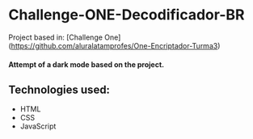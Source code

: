 # Challenge-ONE-Decodificador-BR  

Project based in: [Challenge One] (https://github.com/aluralatamprofes/One-Encriptador-Turma3)

#### Attempt of a dark mode based on the project.

## Technologies used:
 
* HTML
* CSS
* JavaScript
